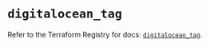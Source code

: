 # `digitalocean_tag`

Refer to the Terraform Registry for docs: [`digitalocean_tag`](https://registry.terraform.io/providers/digitalocean/digitalocean/2.37.0/docs/resources/tag).
